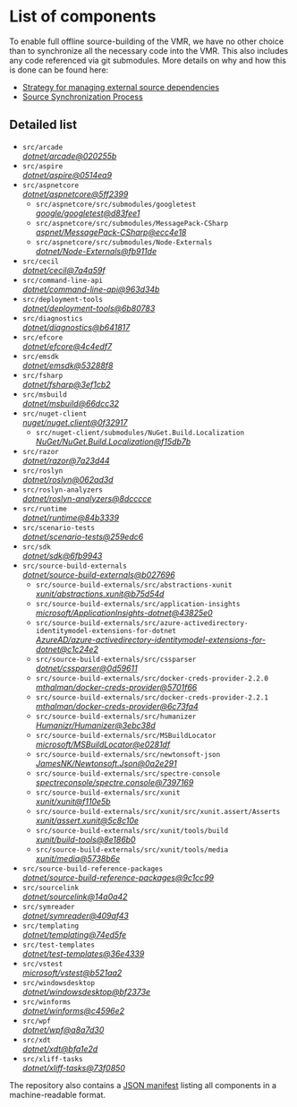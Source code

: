 ﻿# List of components

To enable full offline source-building of the VMR, we have no other choice than to synchronize all the necessary code into the VMR. This also includes any code referenced via git submodules. More details on why and how this is done can be found here:
- [Strategy for managing external source dependencies](src/arcade/Documentation/UnifiedBuild/VMR-Strategy-For-External-Source.md)
- [Source Synchronization Process](src/arcade/Documentation/UnifiedBuild/VMR-Design-And-Operation.md#source-synchronization-process)

## Detailed list

<!-- component list beginning -->
- `src/arcade`  
*[dotnet/arcade@020255b](https://github.com/dotnet/arcade/tree/020255bcf7d0b8beed7de05338d97396982ae527)*
- `src/aspire`  
*[dotnet/aspire@0514ea9](https://github.com/dotnet/aspire/tree/0514ea9e12ece4dd764824ce925ae0eae6fcbd86)*
- `src/aspnetcore`  
*[dotnet/aspnetcore@5ff2399](https://github.com/dotnet/aspnetcore/tree/5ff2399a2b9ea6346dcdcf2cc8ba65fba67d035a)*
    - `src/aspnetcore/src/submodules/googletest`  
    *[google/googletest@d83fee1](https://github.com/google/googletest/tree/d83fee138a9ae6cb7c03688a2d08d4043a39815d)*
    - `src/aspnetcore/src/submodules/MessagePack-CSharp`  
    *[aspnet/MessagePack-CSharp@ecc4e18](https://github.com/aspnet/MessagePack-CSharp/tree/ecc4e18ad7a0c7db51cd7e3d2997a291ed01444d)*
    - `src/aspnetcore/src/submodules/Node-Externals`  
    *[dotnet/Node-Externals@fb911de](https://github.com/dotnet/Node-Externals/tree/fb911deddbaf7367146718374a403d393571f18a)*
- `src/cecil`  
*[dotnet/cecil@7a4a59f](https://github.com/dotnet/cecil/tree/7a4a59f9f66baf6711a6ce2de01d3b2c62ed72d8)*
- `src/command-line-api`  
*[dotnet/command-line-api@963d34b](https://github.com/dotnet/command-line-api/tree/963d34b1fb712c673bfb198133d7e988182c9ef4)*
- `src/deployment-tools`  
*[dotnet/deployment-tools@6b80783](https://github.com/dotnet/deployment-tools/tree/6b80783f6743ee9f18940eb6acb7135e5c111d4b)*
- `src/diagnostics`  
*[dotnet/diagnostics@b641817](https://github.com/dotnet/diagnostics/tree/b6418173e784ec41a65c710c559120f8996fca7d)*
- `src/efcore`  
*[dotnet/efcore@4c4edf7](https://github.com/dotnet/efcore/tree/4c4edf7645f3a23e3f1c5b0762c8a3b6329cfbbd)*
- `src/emsdk`  
*[dotnet/emsdk@53288f8](https://github.com/dotnet/emsdk/tree/53288f87c588907e8ff01f129786820fe998573c)*
- `src/fsharp`  
*[dotnet/fsharp@3ef1cb2](https://github.com/dotnet/fsharp/tree/3ef1cb25ffb292b5c87f9604d1a09b032277bf76)*
- `src/msbuild`  
*[dotnet/msbuild@66dcc32](https://github.com/dotnet/msbuild/tree/66dcc32c3344eb76a422917dcb8c9e8f621e18fd)*
- `src/nuget-client`  
*[nuget/nuget.client@0f32917](https://github.com/nuget/nuget.client/tree/0f32917aaba18c2db765fc7ad5bc95ebf12ec58d)*
    - `src/nuget-client/submodules/NuGet.Build.Localization`  
    *[NuGet/NuGet.Build.Localization@f15db7b](https://github.com/NuGet/NuGet.Build.Localization/tree/f15db7b7c6f5affbea268632ef8333d2687c8031)*
- `src/razor`  
*[dotnet/razor@7a23d44](https://github.com/dotnet/razor/tree/7a23d444842d4b9d287ab6d5d548a3cd6dd059e5)*
- `src/roslyn`  
*[dotnet/roslyn@062ad3d](https://github.com/dotnet/roslyn/tree/062ad3db597a8096b5da2b188dbbbcc7f6137275)*
- `src/roslyn-analyzers`  
*[dotnet/roslyn-analyzers@8dcccce](https://github.com/dotnet/roslyn-analyzers/tree/8dccccec1ce3bd2fb532ec77d7e092ab9d684db7)*
- `src/runtime`  
*[dotnet/runtime@84b3339](https://github.com/dotnet/runtime/tree/84b33395057737db3ea342a5151feb6b90c1b6f6)*
- `src/scenario-tests`  
*[dotnet/scenario-tests@259edc6](https://github.com/dotnet/scenario-tests/tree/259edc6efe049ed49f9e37890be702a886ba5ed8)*
- `src/sdk`  
*[dotnet/sdk@6fb9943](https://github.com/dotnet/sdk/tree/6fb9943990b6e17a353020296e92bc64040136d2)*
- `src/source-build-externals`  
*[dotnet/source-build-externals@b027696](https://github.com/dotnet/source-build-externals/tree/b02769661c9a51985877819e8bdebfbcbee65710)*
    - `src/source-build-externals/src/abstractions-xunit`  
    *[xunit/abstractions.xunit@b75d54d](https://github.com/xunit/abstractions.xunit/tree/b75d54d73b141709f805c2001b16f3dd4d71539d)*
    - `src/source-build-externals/src/application-insights`  
    *[microsoft/ApplicationInsights-dotnet@43825e0](https://github.com/microsoft/ApplicationInsights-dotnet/tree/43825e06a22cdfb702fc199a7ba99a7d541d48c6)*
    - `src/source-build-externals/src/azure-activedirectory-identitymodel-extensions-for-dotnet`  
    *[AzureAD/azure-activedirectory-identitymodel-extensions-for-dotnet@c1c24e2](https://github.com/AzureAD/azure-activedirectory-identitymodel-extensions-for-dotnet/tree/c1c24e29d5eeac2a2cd53fe0b5656924bdb69e3d)*
    - `src/source-build-externals/src/cssparser`  
    *[dotnet/cssparser@0d59611](https://github.com/dotnet/cssparser/tree/0d59611784841735a7778a67aa6e9d8d000c861f)*
    - `src/source-build-externals/src/docker-creds-provider-2.2.0`  
    *[mthalman/docker-creds-provider@5701f66](https://github.com/mthalman/docker-creds-provider/tree/5701f6667c1fbd805684857baaa860383bbdfed7)*
    - `src/source-build-externals/src/docker-creds-provider-2.2.1`  
    *[mthalman/docker-creds-provider@6c73fa4](https://github.com/mthalman/docker-creds-provider/tree/6c73fa4784795ae07f49305a057abf5c473d2adb)*
    - `src/source-build-externals/src/humanizer`  
    *[Humanizr/Humanizer@3ebc38d](https://github.com/Humanizr/Humanizer/tree/3ebc38de585fc641a04b0e78ed69468453b0f8a1)*
    - `src/source-build-externals/src/MSBuildLocator`  
    *[microsoft/MSBuildLocator@e0281df](https://github.com/microsoft/MSBuildLocator/tree/e0281df33274ac3c3e22acc9b07dcb4b31d57dc0)*
    - `src/source-build-externals/src/newtonsoft-json`  
    *[JamesNK/Newtonsoft.Json@0a2e291](https://github.com/JamesNK/Newtonsoft.Json/tree/0a2e291c0d9c0c7675d445703e51750363a549ef)*
    - `src/source-build-externals/src/spectre-console`  
    *[spectreconsole/spectre.console@7397169](https://github.com/spectreconsole/spectre.console/tree/7397169a2757dc3657598bdea4ac222c0f283425)*
    - `src/source-build-externals/src/xunit`  
    *[xunit/xunit@f110e5b](https://github.com/xunit/xunit/tree/f110e5bee5dfd4c08339587c9c3df9292fcb597c)*
    - `src/source-build-externals/src/xunit/src/xunit.assert/Asserts`  
    *[xunit/assert.xunit@5c8c10e](https://github.com/xunit/assert.xunit/tree/5c8c10e085eb42f39f2fe0b40c94bf56649eb0a4)*
    - `src/source-build-externals/src/xunit/tools/build`  
    *[xunit/build-tools@8e186b0](https://github.com/xunit/build-tools/tree/8e186b0f8e398796e75453f3f18952b06d29fdfd)*
    - `src/source-build-externals/src/xunit/tools/media`  
    *[xunit/media@5738b6e](https://github.com/xunit/media/tree/5738b6e86f08e0389c4392b939c20e3eca2d9822)*
- `src/source-build-reference-packages`  
*[dotnet/source-build-reference-packages@9c1cc99](https://github.com/dotnet/source-build-reference-packages/tree/9c1cc994f8123ec2a923c5179c238c13da1b4ab7)*
- `src/sourcelink`  
*[dotnet/sourcelink@14a0a42](https://github.com/dotnet/sourcelink/tree/14a0a42ffb29b53fb9939f14da5a4be8c6c07e0b)*
- `src/symreader`  
*[dotnet/symreader@409af43](https://github.com/dotnet/symreader/tree/409af431ee684f9e07d34bbd4e51b9933345c1e1)*
- `src/templating`  
*[dotnet/templating@74ed5fe](https://github.com/dotnet/templating/tree/74ed5fee860bc24b3b88902ccfccc89e52e678c7)*
- `src/test-templates`  
*[dotnet/test-templates@36e4339](https://github.com/dotnet/test-templates/tree/36e4339a33f9bdf3680591e2a3fcbc421aabc22c)*
- `src/vstest`  
*[microsoft/vstest@b521aa2](https://github.com/microsoft/vstest/tree/b521aa2c9c981f53b85af7c923175a850986173a)*
- `src/windowsdesktop`  
*[dotnet/windowsdesktop@bf2373e](https://github.com/dotnet/windowsdesktop/tree/bf2373e37130cc0605f88a5c2dfe96d964be841f)*
- `src/winforms`  
*[dotnet/winforms@c4596e2](https://github.com/dotnet/winforms/tree/c4596e24ffce46767ea5aabd1910d96f83941038)*
- `src/wpf`  
*[dotnet/wpf@a8a7d30](https://github.com/dotnet/wpf/tree/a8a7d306785f20a2262bf61ffecb08c18ab7170e)*
- `src/xdt`  
*[dotnet/xdt@bfa1e2d](https://github.com/dotnet/xdt/tree/bfa1e2d75f668a47c55a8db4e265ac837bc21229)*
- `src/xliff-tasks`  
*[dotnet/xliff-tasks@73f0850](https://github.com/dotnet/xliff-tasks/tree/73f0850939d96131c28cf6ea6ee5aacb4da0083a)*
<!-- component list end -->

The repository also contains a [JSON manifest](https://github.com/dotnet/dotnet/blob/main/src/source-manifest.json) listing all components in a machine-readable format.
